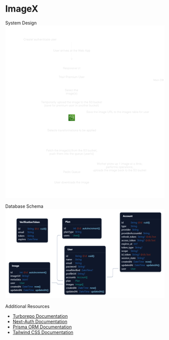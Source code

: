 # ImageX

System Design
![System Design](/assets/Expected_System_Design.png)

Database Schema
![Database Schema](/assets/DB_Schema.png)

Additional Resources

- [Turborepo Documentation](https://turbo.build/repo/docs)
- [Next-Auth Documentation](https://authjs.dev/)
- [Prisma ORM Documentation](https://www.prisma.io/docs/orm)
- [Tailwind CSS Documentation](https://tailwindcss.com/docs/installation)

